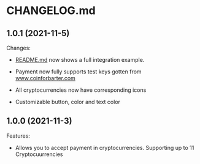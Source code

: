 # CHANGELOG.md

## 1.0.1 (2021-11-5)

Changes:

- [README.md](README.md) now shows a full integration example.
  >
- Payment now fully supports test keys gotten from www.coinforbarter.com
  >
- All cryptocurrencies now have corresponding icons
  >
- Customizable button, color and text color

## 1.0.0 (2021-11-3)

Features:

- Allows you to accept payment in cryptocurrencies. Supporting up to 11 Cryptocuurrencies
